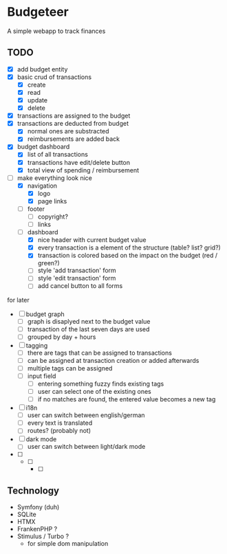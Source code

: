 # Budgeteer

A simple webapp to track finances

## TODO

- [x] add budget entity
- [x] basic crud of transactions
  - [x] create
  - [x] read
  - [x] update
  - [x] delete
- [x] transactions are assigned to the budget
- [x] transactions are deducted from budget
  - [x] normal ones are substracted
  - [x] reimbursements are added back
- [x] budget dashboard
  - [x] list of all transactions
  - [x] transactions have edit/delete button
  - [x] total view of spending / reimbursement
- [ ] make everything look nice
  - [x] navigation
    - [x] logo
    - [x] page links
  - [ ] footer
    - [ ] copyright?
    - [ ] links
  - [ ] dashboard
    - [x] nice header with current budget value
    - [x] every transaction is a element of the structure (table? list? grid?)
    - [x] transaction is colored based on the impact on the budget (red / green?)
    - [ ] style 'add transaction' form
    - [ ] style 'edit transaction' form
    - [ ] add cancel button to all forms

for later
- [ ] budget graph
  - [ ] graph is disaplyed next to the budget value
  - [ ] transaction of the last seven days are used
  - [ ] grouped by day + hours
- [ ] tagging
  - [ ] there are tags that can be assigned to transactions
  - [ ] can be assigned at transaction creation or added afterwards
  - [ ] multiple tags can be assigned
  - [ ] input field
    - [ ] entering something fuzzy finds existing tags
    - [ ] user can select one of the existing ones
    - [ ] if no matches are found, the entered value becomes a new tag
- [ ] i18n
  - [ ] user can switch between english/german
  - [ ] every text is translated
  - [ ] routes? (probably not)
- [ ] dark mode
  - [ ] user can switch between light/dark mode
- [ ] 
  - [ ] 
    - [ ] 

## Technology
- Symfony (duh)
- SQLite
- HTMX
- FrankenPHP ?
- Stimulus / Turbo ?
    - for simple dom manipulation
